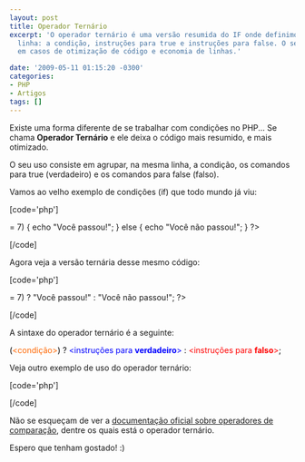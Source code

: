 ```yaml
---
layout: post
title: Operador Ternário
excerpt: 'O operador ternário é uma versão resumida do IF onde definimos tudo na mesma
  linha: a condição, instruções para true e instruções para false. O seu uso é recomendado
  em casos de otimização de código e economia de linhas.'

date: '2009-05-11 01:15:20 -0300'
categories:
- PHP
- Artigos
tags: []
---
```

Existe uma forma diferente de se trabalhar com condições no PHP... Se chama <strong>Operador Ternário</strong> e ele deixa o código mais resumido, e mais otimizado.

O seu uso consiste em agrupar, na mesma linha, a condição, os comandos para true (verdadeiro) e os comandos para false (falso).

Vamos ao velho exemplo de condições (if) que todo mundo já viu:


[code='php']
<?php

$nota = 4;

if ($nota >= 7) {
echo "Você passou!";
} else {
echo "Você não passou!";
}

?>
[/code]

Agora veja a versão ternária desse mesmo código:


[code='php']
<?php

$nota = 4;

echo ($nota >= 7) ? "Você passou!" : "Você não passou!";

?>
[/code]

A sintaxe do operador ternário é a seguinte:

<span style="color: #000000;">(</span><span style="color: #ff6600;"><condição></span><span style="color: #000000;">) ? </span><span style="color: #0000ff;"><instruções para <strong>verdadeiro</strong>></span><span style="color: #000000;"> : </span><span style="color: #ff0000;"><instruções para <strong>falso</strong>></span><span style="color: #000000;">;</span>

Veja outro exemplo de uso do operador ternário:


[code='php']
<?php

// Atribuição de um valor padrão a uma variável

// Versão "padrão"
if (!isset($variavel)) {
$variavel = 'valor padrão';
} else {
$variavel = $variavel;
}

// Versão usando operador ternário
$variavel = (!isset($variavel)) ? 'valor padrão' : $variavel;

?>
[/code]

Não se esqueçam de ver a <a href="http://br2.php.net/manual/pt_BR/language.operators.comparison.php" target="_blank">documentação oficial sobre operadores de comparação</a>, dentre os quais está o operador ternário.

Espero que tenham gostado! :)

